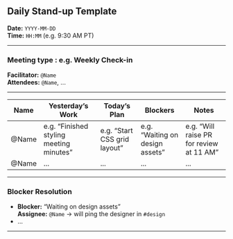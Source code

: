 ## Daily Stand‑up Template

**Date:** `YYYY‑MM‑DD`  
**Time:** `HH:MM` (e.g. 9:30 AM PT)

---

### Meeting type : e.g. Weekly Check-in

**Facilitator:** `@Name`  
**Attendees:** `@Name`, ...

---

| Name  | Yesterday’s Work                        | Today’s Plan                 | Blockers                        | Notes                                    |
| ----- | --------------------------------------- | ---------------------------- | ------------------------------- | ---------------------------------------- |
| @Name | e.g. “Finished styling meeting minutes” | e.g. “Start CSS grid layout” | e.g. “Waiting on design assets” | e.g. “Will raise PR for review at 11 AM” |
| @Name | ...                                     | ...                          | ...                             | ...                                      |

---

### Blocker Resolution

- **Blocker:** “Waiting on design assets”  
  **Assignee:** `@Name` -> will ping the designer in `#design`
- ...

---
